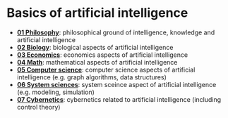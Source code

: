 # Basics of artificial intelligence

- [__01 Philosophy__](01_philosophy/): philosophical ground of intelligence, knowledge and artificial intelligence
- [__02 Biology__](02_biology/): biological aspects of artificial intelligence
- [__03 Economics__](03_economics/): economics aspects of artificial intelligence
- [__04 Math__](04_math/): mathematical aspects of artificial intelligence
- [__05 Computer science__](05_computer_science/): computer science aspects of artificial intelligence (e.g. graph algorithms, data structures)
- [__06 System sciences__](06_system_sciences/): system sceince aspect of artificial intelligence (e.g. modeling, simulation)
- [__07 Cybernetics__](07_cybernetics/): cybernetics related to artificial intelligence (including control theory)